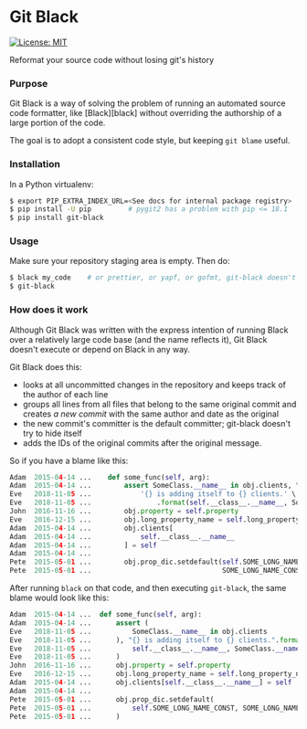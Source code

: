 # Git Black

[![License: MIT](https://img.shields.io/badge/License-MIT-yellow.svg)](https://opensource.org/licenses/MIT)

Reformat your source code without losing git's history

### Purpose

Git Black is a way of solving the problem of running an automated source code formatter,
like [Black][black] without overriding the authorship of a large portion of the code.

The goal is to adopt a consistent code style, but keeping `git blame` useful.

### Installation

In a Python virtualenv:

```bash
$ export PIP_EXTRA_INDEX_URL=<See docs for internal package registry>
$ pip install -U pip         # pygit2 has a problem with pip <= 18.1
$ pip install git-black
```

### Usage

Make sure your repository staging area is empty. Then do:

```bash
$ black my_code    # or prettier, or yapf, or gofmt, git-black doesn't care
$ git-black
```

### How does it work

Although Git Black was written with the express intention of running Black over a
relatively large code base (and the name reflects it), Git Black doesn't execute
or depend on Black in any way.

Git Black does this:

- looks at all uncommitted changes in the repository and keeps track of the
  author of each line
- groups all lines from all files that belong to the same original commit and
  creates _a new commit_ with the same author and date as the original
- the new commit's committer is the default committer; git-black doesn't try
  to hide itself
- adds the IDs of the original commits after the original message.


So if you have a blame like this:

```python
Adam  2015-04-14 ...    def some_func(self, arg):
Adam  2015-04-14 ...        assert SomeClass.__name__ in obj.clients, \
Eve   2018-11-05 ...            '{} is adding itself to {} clients.' \
Eve   2018-11-05 ...                .format(self.__class__.__name__, SomeClass.__name__)
John  2016-11-16 ...        obj.property = self.property
Eve   2016-12-15 ...        obj.long_property_name = self.long_property_name
Adam  2015-04-14 ...        obj.clients[
Adam  2015-04-14 ...            self.__class__.__name__
Adam  2015-04-14 ...        ] = self
Adam  2015-04-14 ...
Pete  2015-05-01 ...        obj.prop_dic.setdefault(self.SOME_LONG_NAME_CONST,
Pete  2015-05-01 ...                                SOME_LONG_NAME_CONST_DEFAULT)
```

After running `black` on that code, and then executing `git-black`, the same blame
would look like this:

```python
Adam  2015-04-14 ...  def some_func(self, arg):
Adam  2015-04-14 ...      assert (
Eve   2018-11-05 ...          SomeClass.__name__ in obj.clients
Eve   2018-11-05 ...      ), "{} is adding itself to {} clients.".format(
Eve   2018-11-05 ...          self.__class__.__name__, SomeClass.__name__
Eve   2018-11-05 ...      )
John  2016-11-16 ...      obj.property = self.property
Eve   2016-12-15 ...      obj.long_property_name = self.long_property_name
Adam  2015-04-14 ...      obj.clients[self.__class__.__name__] = self
Adam  2015-04-14 ...
Pete  2015-05-01 ...      obj.prop_dic.setdefault(
Pete  2015-05-01 ...          self.SOME_LONG_NAME_CONST, SOME_LONG_NAME_CONST_DEFAULT
Pete  2015-05-01 ...      )
```
